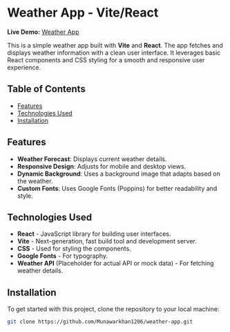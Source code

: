 # Weather App - Vite/React

**Live Demo:** [Weather App ](https://weather-web-in-react.vercel.app/)

This is a simple weather app built with **Vite** and **React**. The app fetches and displays weather information with a clean user interface. It leverages basic React components and CSS styling for a smooth and responsive user experience.

## Table of Contents

- [Features](#features)
- [Technologies Used](#technologies-used)
- [Installation](#installation)

## Features

- **Weather Forecast**: Displays current weather details.
- **Responsive Design**: Adjusts for mobile and desktop views.
- **Dynamic Background**: Uses a background image that adapts based on the weather.
- **Custom Fonts**: Uses Google Fonts (Poppins) for better readability and style.

## Technologies Used

- **React** - JavaScript library for building user interfaces.
- **Vite** - Next-generation, fast build tool and development server.
- **CSS** - Used for styling the components.
- **Google Fonts** - For typography.
- **Weather API** (Placeholder for actual API or mock data) - For fetching weather details.

## Installation

To get started with this project, clone the repository to your local machine:

```bash
git clone https://github.com/Munawarkhan1206/weather-app.git
